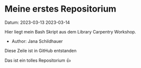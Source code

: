 # Meine erstes Repositorium 

Datum: 2023-03-13  2023-03-14

Hier liegt mein Bash Skript aus dem Library Carpentry Workshop.
- Author: Jana Schildhauer

Diese Zeile ist in GitHub entstanden

Das ist ein tolles Repositorium 👍
